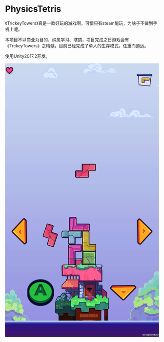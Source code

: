 
# PhysicsTetris

《TrickeyTowers》真是一款好玩的游戏啊，可惜只有steam能玩，为啥子不做到手机上呢。

本项目不以商业为目的，纯属学习、瞎搞，项目完成之日游戏会有《TrckeyTowers》之精髓，目前已经完成了单人的生存模式，任重而道远。

使用Unity2017.2开发。

 ![image](https://github.com/Litmin/PhysicsTetris/blob/master/Ha.jpg)
